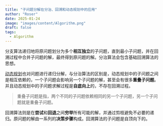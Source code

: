 ```yaml
---
title: "子问题分解在分治、回溯和动态规划中的应用"
author: "Roser"
date: 2025-01-24
image: "images/content/Algorithm.png"
draft: false
tags:
  - Algorithm
---
```

分支算法递归地将原问题划分为多个**相互独立**的子问题，直到最小子问题，并在回溯过程中合并子问题的解，最终得到原问题的解。分治算法会包含基础回溯算法的思想。

[动态规划](DP/动态规划.md)也对问题进行递归分解，与分治算法的区别是，动态规划中的子问题之间是相互依赖的，一个子问题会影响另一个子问题的解，甚至会有很多**重叠子问题**。并且动态规划中的子问题求解过程是**自底向上**的，不存在回溯过程。

> 重叠子问题是指，两个不同的子问题依赖相同的另一个子问题，另一个子问题就是重叠子问题。

回溯算法则是在**尝试**和**回退**之间**穷举**所有可能的解，并通过剪枝避免不必要的递归。原问题的解由一系列的**决策步骤**构成。回溯算法的子问题是自顶向下的。
